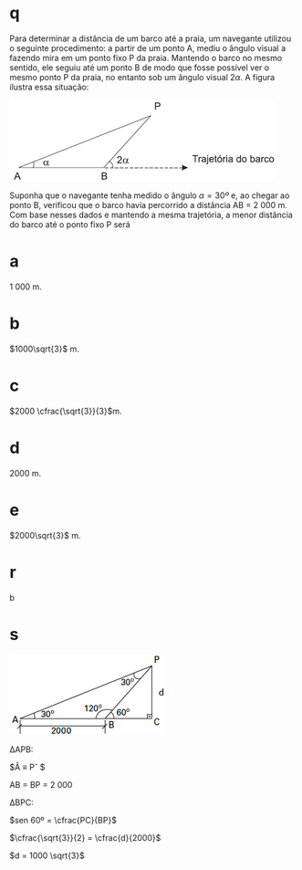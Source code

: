# q
Para determinar a distância de um barco até a praia, um navegante utilizou o seguinte procedimento: a partir de um ponto A, mediu o ângulo visual a fazendo mira em um ponto fixo P da praia. Mantendo o barco no mesmo sentido, ele seguiu até um ponto B de modo que fosse possível ver o mesmo ponto P da praia, no entanto sob um ângulo visual $2 \alpha$. A figura ilustra essa situação:

![](30c34503-7116-6808-d5e9-1ed56aaa22c0.png)

Suponha que o navegante tenha medido o ângulo $\alpha = 30º$ e, ao chegar ao ponto B, verificou que o barco havia percorrido a distância AB = 2 000 m. Com base nesses dados e mantendo a mesma trajetória, a menor distância do barco até o ponto fixo P será

# a
1 000 m.

# b
$1000\sqrt{3}$ m.

# c
$2000 \cfrac{\sqrt{3}}{3}$m.

# d
2000 m.

# e
$2000\sqrt{3}$ m.

# r
b

# s
![](a8c37db8-719b-c7ed-4314-af307c22a545.png)

ΔAPB:

$Â ≡ Pˆ $

AB = BP = 2 000

ΔBPC:

$sen 60º = \cfrac{PC}{BP}$

$\cfrac{\sqrt{3}}{2} = \cfrac{d}{2000}$

$d = 1000 \sqrt{3}$
